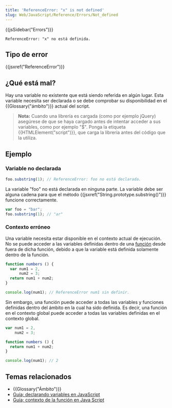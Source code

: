 ```yaml
---
title: 'ReferenceError: "x" is not defined'
slug: Web/JavaScript/Reference/Errors/Not_defined
---
```


{{jsSidebar("Errors")}}

```
ReferenceError: "x" no está definida.
```

## Tipo de error

{{jsxref("ReferenceError")}}

## ¿Qué está mal?

Hay una variable no existente que está siendo referida en algún lugar. Esta variable necesita ser declarada o se debe comprobar su disponibilidad en el {{Glossary("ámbito")}} actual del script.

> **Nota:** Cuando una librería es cargada (como por ejemplo jQuery) asegúrese de que se haya cargado antes de intentar acceder a sus variables, como por ejemplo "$". Ponga la etiqueta {{HTMLElement("script")}}, que carga la librería antes del código que la utiliza.

## Ejemplo

### Variable no declarada

```js example-bad
foo.substring(1); // ReferenceError: foo no está declarada.
```

La variable "foo" no está declarada en ninguna parte. La variable debe ser alguna cadena para que el método {{jsxref("String.prototype.substring()")}} funcione correctamente.

```js example-good
var foo = "bar";
foo.substring(1); // "ar"
```

### Contexto erróneo

Una variable necesita estar disponible en el contexto actual de ejecución. No se puede acceder a las variables definidas dentro de una [función](/es/docs/Web/JavaScript/Referencia/Funciones) desde fuera de dicha función, debido a que la variable está definida solamente dentro de la función.

```js example-bad
function numbers () {
  var num1 = 2,
      num2 = 3;
  return num1 + num2;
}

console.log(num1); // ReferenceError num1 sin definir.
```

Sin embargo, una función puede acceder a todas las variables y funciones definidas dentro del ámbito en la cual ha sido definida. Es decir, una función en el contexto global puede acceder a todas las variables definidas en el contexto global.

```js example-good
var num1 = 2,
    num2 = 3;

function numbers () {
  return num1 + num2;
}

console.log(num1); // 2
```

## Temas relacionados

- {{Glossary("Ámbito")}}
- [Guía; declarando variables en JavaScript](/es/docs/Web/JavaScript/Guide/Grammar_and_types#Declaring_variables)
- [Guía; contexto de la función en Java Script](/es/docs/Web/JavaScript/Guide/Functions#Function_scope/en-US/docs/)
